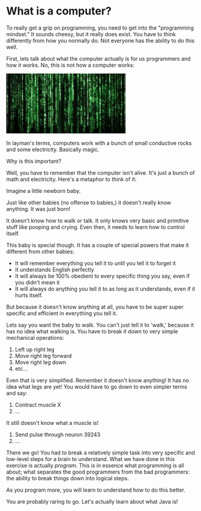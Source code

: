 # What is a computer?

To really get a grip on programming, you need to get into the "programming mindset." It sounds cheesy, but it really does exist. You have to think differently from how you normally do. Not everyone has the ability to do this well.

First, lets talk about what the computer actually is for us programmers and how it works. No, this is not how a computer works:

[![](https://github.com/frc5431/Java-for-Rookies/raw/master/assets/matrix)](https://github.com/frc5431/Java-for-Rookies/blob/master/assets/matrix)

In layman's terms, computers work with a bunch of small conductive rocks and some electricity. Basically magic.

Why is this important?

Well, you have to remember that the computer isn't alive. It's just a bunch of math and electricity. Here's a metaphor to think of it:

Imagine a little newborn baby.

Just like other babies \(no offense to babies,\) it doesn't really know anything. It was just born!

It doesn't know how to walk or talk. It only knows very basic and primitive stuff like pooping and crying. Even then, it needs to learn how to control itself.

This baby is special though. It has a couple of special powers that make it different from other babies:

* It will remember everything you tell it to until you tell it to forget it
* It understands English perfectly
* It will always be 100% obedient to every specific thing you say, even if you didn't mean it
* It will always do anything you tell it to as long as it understands, even if it hurts itself.

But because it doesn't know anything at all, you have to be super super specific and efficient in everything you tell it.

Lets say you want the baby to walk. You can't just tell it to 'walk,' because it has no idea what walking is. You have to break it down to very simple mechanical operations:

1. Left up right leg
2. Move right leg forward
3. Move right leg down
4. etc...

Even that is very simplified. Remember it doesn't know anything! It has no idea what legs are yet! You would have to go down to even simpler terms and say:

1. Contract muscle X
2. ...

It still doesn't know what a muscle is!

1. Send pulse through neuron 39243
2. ...

There we go! You had to break a relatively simple task into very specific and low-level steps for a brain to understand. What we have done in this exercise is actually _program_. This is in essence what programming is all about; what separates the good programmers from the bad programmers: the ability to break things down into logical steps.

As you program more, you will learn to understand how to do this better.

You are probably raring to go. Let's actually learn about what Java is!

